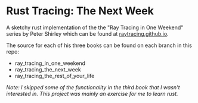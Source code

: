 # Rust Tracing: The Next Week

A sketchy rust implementation of the the "Ray Tracing in One Weekend" series by Peter Shirley which can be found at [raytracing.github.io](https://raytracing.github.io/).

The source for each of his three books can be found on each branch in this repo:

- ray_tracing_in_one_weekend
- ray_tracing_the_next_week
- ray_tracing_the_rest_of_your_life

_Note: I skipped some of the functionality in the third book that I wasn't interested in. This project was mainly an exercise for me to learn rust._
